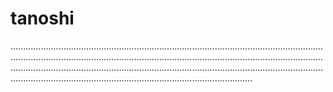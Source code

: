 # tanoshi
....................................................................................................................................................................................................................................................................................................................................................................................................................................................................................